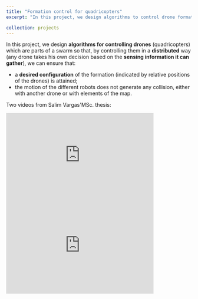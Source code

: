 ```yaml
---
title: "Formation control for quadricopters"
excerpt: "In this project, we design algorithms to control drone formations in a distributed way, without collision ."

collection: projects
---
```


In this project, we design **algorithms for controlling drones** (quadricopters) which are parts of a swarm so that, by controlling them in a **distributed** way (any drone takes his own decision based on the **sensing information it can gather**), we can ensure that:

* a **desired configuration** of the formation (indicated by relative positions of the drones) is attained;
* the motion of the different robots does not generate any collision, either with another drone or with elements of the map.

Two videos from Salim Vargas'MSc. thesis:

<iframe width="400" height="245" src="https://www.youtube.com/embed/sXTGWBh2l8k" title="Formation control with simultaneous obstacle avoidance and connectivity maintenance" frameborder="0" allow="accelerometer; autoplay; clipboard-write; encrypted-media; gyroscope; picture-in-picture" allowfullscreen></iframe>
<iframe width="400" height="245" src="https://www.youtube.com/embed/A9RQxtIBx6s" title="Formation control with 4 Bebops drones" frameborder="0" allow="accelerometer; autoplay; clipboard-write; encrypted-media; gyroscope; picture-in-picture" allowfullscreen></iframe>

